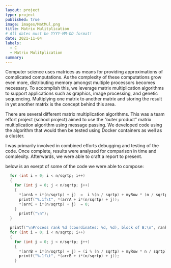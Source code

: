 ```yaml
---
layout: project
type: project
published: true
image: images/MatMul.png
title: Matrix Mulitplication
# All dates must be YYYY-MM-DD format!
date: 2021-11-04
labels:
  - C
  - Matrix Mulitplication
summary: 
---
```




Computer science uses matrices as means for providing approximations of complicated computations.  As the complexity of these computations grow even more, distributing memory amongst multiple processors becomes necessary.  To accomplish this, we leverage matrix multiplication algorithms to support applications such as graphics, image processing, and genetic sequencing.  Multiplying one matrix to another matrix and storing the result in yet another matrix is the concept behind this area.

There are several different matrix multiplication algorithms.  This was a team effort project (school project)  aimed to use the “outer product” matrix multiplication algorithm using message passing.  We developed code using the algorithm that would then be tested using Docker containers as well as a cluster.

I was primarily involved in combined efforts debugging and testing of the code.  Once complete, results were analyzed for comparison in time and complexity.  Afterwards, we were able to craft a report to present.       

below is an exerpt of some of the code we were able to compose:

```c
  for (int i = 0; i < n/sqrtp; i++)
  {
    for (int j = 0; j < n/sqrtp; j++)
    {
      *(arrA + i*(n/sqrtp) + j)  =  i %(n / sqrtp) + myRow * (n / sqrtp);
      printf("%.1f\t", *(arrA + i*(n/sqrtp) + j));
      *(arrC + i*(n/sqrtp) + j)  = 0;
    }
      printf("\n");
  }

  printf("\nProcess rank %d (coordinates: %d, %d), block of B:\n", rank, myRow, myCol);
  for (int i = 0; i < n/sqrtp; i++)
  {
    for (int j = 0; j < n/sqrtp; j++)
    {
      *(arrB + i*(n/sqrtp) + j) = (i % (n / sqrtp) + myRow * n / sqrtp) + (j % (n / sqrtp) + myCol * n / sqrtp);
      printf("%.1f\t", *(arrB + i*(n/sqrtp) + j));
    }
```

